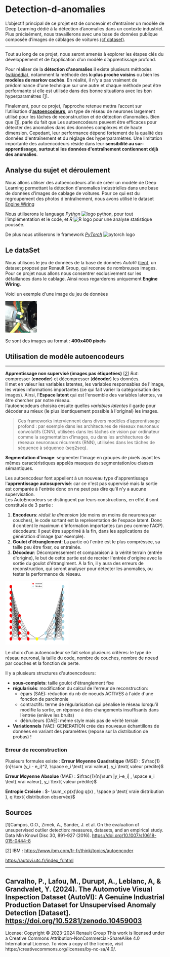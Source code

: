 # Detection-d-anomalies

L’objectif principal de ce projet est de concevoir et d’entraîner un modèle de Deep Learning dédié à la détection d’anomalies dans un contexte industriel. Plus
précisément, nous travaillerons avec une base de données publique composée
d’images de câblages de voitures [(cf dataset)](#dataset). 

---------

Tout au long de ce projet, nous
seront amenés à explorer les étapes clés du développement et de l’application
d’un modèle d’apprentissage profond. 


Pour réaliser de la **détection d'anomalies** il existe plusieurs méthodes ([wikipédia](https://fr.wikipedia.org/wiki/D%C3%A9tection_d%27anomalies)), notamment la méthode des **k-plus proche voisins** ou bien les **modèles de markov cachés**. En réalité, il n'y a pas vraiment de prédominance d'une technique sur une autre et chaque méthode peut être performante si elle est utilisée dans des bonne situations avec les bon hyperparamétres [[1](#comparaison)].


Finalement, pour ce projet, l’approche retenue mettra l’accent sur l’utilisation d’**[autoencodeurs](#autoencodeurs)**, un type de réseau de neurones largement utilisé
pour les tâches de reconstruction et de détection d’anomalies. Bien que [[1](#comparaison)], parle du fait que Les autoencodeurs peuvent être efficaces pour détecter des anomalies dans des données complexes et de haute dimension. Cepedant, leur performance dépend fortement de la qualité des données d'entraînement et du réglage des hyperparamètres. Une limitation importante des autoencodeurs réside dans leur **sensibilité au sur-apprentissage**, **surtout si les données d'entraînement contiennent déjà des anomalies**.



## Analyse du sujet et déroulement


Nous allons utiliser des autoencodeurs afin de créer un modèle de Deep Learning permettant la détection d'anomalies industrielles dans une base de données d'images de cablage de voitures.
Pour ce qui est du regroupement des photos d'entraînement, nous avons utilisé le dataset [Engine Wiring](#dataset)

Nous utiliserons le language _Python_  <img src="https://encrypted-tbn0.gstatic.com/images?q=tbn:ANd9GcR1z0LC70CF3lPE1Xe-Uka4Y5sSlLzrAVHCQg&s" alt="logo python" height= 15 weight=15>, pour tout l'implémentation et le code, et _R_ <img src="https://upload.wikimedia.org/wikipedia/commons/1/1b/R_logo.svg" alt="R logo" weight=15 height=15> pour une analyse statistique poussée.

De plus nous utiliserons le framework _[PyTorch](https://pytorch.org/)_ <img src="https://blog.paperspace.com/content/images/size/w1050/2019/10/pytorch-logo-1.png" alt="pytorch logo" height=15 weight=15> 


## Le dataSet
<a id="dataset"></a>

Nous utilisons le jeu de données de la base de données _AutoVi_ ([lien](#link_dataset)), un dataset proposé par Renault Group, qui recense de nombreuses images. Pour ce projet nous allons nous consentrer exclusivement sur les défaillances dans le cablage. Ainsi nous regarderons uniquement **Engine Wiring**.

Voici un exemple d'une image du jeu de données 

<img src="0000.png" alt="Image du jeu d'entrainement" width="100" height="100">

Se sont des images au format : **400x400 pixels**


## Utilisation de modèle autoencodeurs
<a id="autoencodeurs"></a>




----

**Apprentissage non supervisé (images pas étiquetées)** [[2](#ibm1)]
*But*: compresser (**encoder**) et décompresser (**décoder**) les données. <br>
Il met en valeur les variables latentes, les variables responsables de l'image, les vraies informations importantes (ce qui fait varier la catégorisation des images).
Ainsi, l'**Espace latent** qui est l'ensemble des variables latentes, va être chercher par notre réseau.<br>
l'autoencodeurs choisira ensuite quelles _variables latentes_ il garde pour décoder au mieux (le plus identiquement possible à l'original) les images.

>Ces frameworks interviennent dans divers modèles d’apprentissage profond : par exemple dans les architectures de réseaux neuronaux convolutifs (CNN), utilisées dans les tâches de vision par ordinateur comme la segmentation d’images, ou dans les architectures de réseaux neuronaux récurrents (RNN), utilisées dans les tâches de séquence à séquence (seq2seq).

**Segmentation d'image**: segmenter l'image en groupes de pixels ayant les mêmes caractéristiques appelés masques de segmentation/ou classes sémantiques.<br>

Les autoencodeur font appellent à un nouveau type d'apprentissage l'**apprentissage autosupervisé**: car ce n'est pas supervisé mais la sortie est comparée à l'entrée donc on ne peut pas dire qu'il n'y a aucune supervisation. <br>
Les AutoEncodeurs se distinguent par leurs constructions, en effet il sont constitués de 3 partie :
1. **Encodeurs**: _réduit la dimension_ (de moins en moins de neurones par couches), le code sortant est la représentation de l'espace latent. Donc il contient le maximum d'information importantes (un peu comme l'ACP).
décodeurs:  Il peut être supprimé à la fin, dans les applications de génération d'image (par exemple).  
2. **Goulot d'étranglement**: La partie où l'entré est le plus compréssée, sa taille peu être fixer, ou entrainée.
3. **Décodeur**: Décompressement et comparaison à la vérité terrain (entrée d'origine), le but de cette partie est de recréer l'entrée d'origine avec la sortie du goulot d'étranglment. A la fin, il y aura des erreurs de reconstruction, qui seront analyser pour détecter les anomalies, ou tester la performance du réseau.
   
<img src="Figure_1.png" alt="Image d'autoencodeur" width="200" height="200">

Le choix d'un autoencodeur se fait selon plusieurs critères: le type de réseau neuronal, la taille du code, nombre de couches, nombre de noeud par couches et la fonction de perte.

Il y a plusieurs structures d'autoencodeurs: 
* **sous-complets**: taille goulot d'étranglement fixe
* **régularisés**: modification du calcul de l'erreur de reconstruction:
  - épars (SAE): réduction du nb de noeuds ACTIVES à l'aide d'une fonction de parcimonie
  - contractifs: terme de régularisation qui pénalise le réseau lorsqu’il modifie la sortie, en réponse à des changements insuffisants dans l’entrée (enlève les bruits)
  - débruiteurs (DAE): même style mais pas de vérité terrain
* **Variationnels** (VAE): GENERATION crée des nouveaux échantillons de données en variant des paramètres (repose sur la distribution de probas) !
  



 ### Erreur de reconstruction 

 Plusieurs formules existe : 
  **Erreur Moyenne Quadratique** (MSE) : $\frac{1}{n}\sum (y_i - e_i)^2, \space e_i \text{ vrai valeur}, y_i \text{  valeur prédite}$

  **Erreur Moyenne Absolue** (MAE) : $\frac{1}{n}\sum |y_i-e_i| , \space e_i \text{ vrai valeur}, y_i \text{  valeur prédite}$ 

  **Entropie Croisée** : $- \sum_x p(x)\log q(x) , \space p \text{ vraie distribution }, q \text{ distribution observée}$


## Sources
  
<a id="comparaison"></a>
[1]Campos, G.O., Zimek, A., Sander, J. et al. On the evaluation of unsupervised outlier detection: measures, datasets, and an empirical study. Data Min Knowl Disc 30, 891–927 (2016). https://doi.org/10.1007/s10618-015-0444-8


<a id="ibm1"></a>
[2] IBM : https://www.ibm.com/fr-fr/think/topics/autoencoder

<a id="link_dataset"></a>
https://autovi.utc.fr/index_fr.html

----
Carvalho, P., Lafou, M., Durupt, A., Leblanc, A, & Grandvalet, Y. (2024). The Automotive Visual Inspection Dataset (AutoVI): A Genuine Industrial Production Dataset for Unsupervised Anomaly Detection [Dataset]. https://doi.org/10.5281/zenodo.10459003
----
<p>
License:
Copyright © 2023-2024 Renault Group
This work is licensed under a Creative Commons Attribution-NonCommercial-ShareAlike 4.0 International License. To view a copy of the license, visit https://creativecommons.org/licenses/by-nc-sa/4.0/.
</p>
